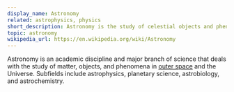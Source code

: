 ```yaml
---
display_name: Astronomy
related: astrophysics, physics
short_description: Astronomy is the study of celestial objects and phenomena.
topic: astronomy
wikipedia_url: https://en.wikipedia.org/wiki/Astronomy
---
```


Astronomy is an academic discipline and major branch of science that deals with the study of matter, objects, and phenomena in [outer space](https://en.wikipedia.org/wiki/Outer_space) and the Universe. Subfields include astrophysics, planetary science, astrobiology, and astrochemistry.
